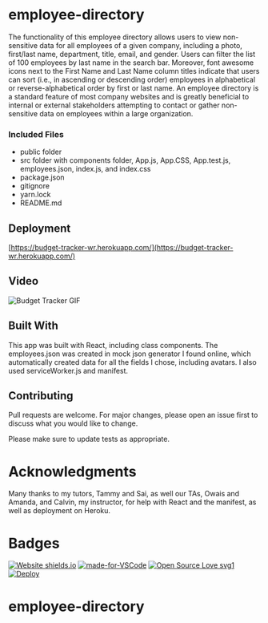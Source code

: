 # employee-directory

The functionality of this employee directory allows users to view non-sensitive data for all employees of a given company, including a photo, first/last name, department, title, email, and gender. Users can filter the list of 100 employees by last name in the search bar. Moreover, font awesome icons next to the First Name and Last Name column titles indicate that users can sort (i.e., in ascending or descending order) employees in alphabetical or reverse-alphabetical order by first or last name. An employee directory is a standard feature of most company websites and is greatly beneficial to internal or external stakeholders attempting to contact or gather non-sensitive data on employees within a large organization.

### Included Files

* public folder
* src folder with components folder, App.js, App.CSS, App.test.js, employees.json, index.js, and index.css
* package.json
* gitignore
* yarn.lock
* README.md



## Deployment

[https://budget-tracker-wr.herokuapp.com/](https://budget-tracker-wr.herokuapp.com/)

## Video

![Budget Tracker GIF](public/video/budget.gif) 

## Built With

This app was built with React, including class components. The employees.json was created in mock json generator I found online, which automatically created data for all the fields I chose, including avatars. I also used serviceWorker.js and manifest.

## Contributing

Pull requests are welcome. For major changes, please open an issue first to discuss what you would like to change.

Please make sure to update tests as appropriate.

# Acknowledgments

Many thanks to my tutors, Tammy and Sai, as well our TAs, Owais and Amanda, and Calvin, my instructor, for help with React and the manifest, as well as deployment on Heroku.

# Badges

[![Website shields.io](https://img.shields.io/website-up-down-green-red/http/shields.io.svg)](http://shields.io/)
[![made-for-VSCode](https://img.shields.io/badge/Made%20for-VSCode-1f425f.svg)](https://code.visualstudio.com/)
[![Open Source Love svg1](https://badges.frapsoft.com/os/v1/open-source.svg?v=103)](https://github.com/ellerbrock/open-source-badges/)
[![Deploy](https://www.herokucdn.com/deploy/button.svg)](https://heroku.com/deploy)



# employee-directory
